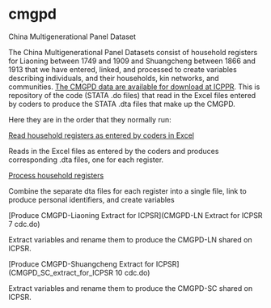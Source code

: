 # cmgpd
China Multigenerational Panel Dataset

The China Multigenerational Panel Datasets consist of household registers for Liaoning between 1749 and 1909 and Shuangcheng between 1866 and 1913 that we have entered, linked, and processed to create variables describing individuals, and their households, kin networks, and communities. [The CMGPD data are available for download at ICPPR](https://www.icpsr.umich.edu/web/ICPSR/series/265). This is repository of the code (STATA .do files) that read in the Excel files entered by coders to produce the STATA .dta files that make up the CMGPD.

Here they are in the order that they normally run:

[Read household registers as entered by coders in Excel](read_raw_ne_china_household_registers.do)

Reads in the Excel files as entered by the coders and produces corresponding .dta files, one for each register.

[Process household registers](process_ne_china_household_registers.do)

Combine the separate dta files for each register into a single file, link to produce personal identifiers, and create variables

[Produce CMGPD-Liaoning Extract for ICPSR](CMGPD-LN Extract for ICPSR 7 cdc.do)

Extract variables and rename them to produce the CMGPD-LN shared on ICPSR.

[Produce CMGPD-Shuangcheng Extract for ICPSR](CMGPD_SC_extract_for_ICPSR 10 cdc.do)

Extract variables and rename them to produce the CMGPD-SC shared on ICPSR.


